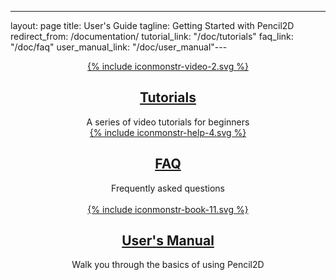 ---
layout: page
title: User's Guide
tagline: Getting Started with Pencil2D
redirect_from: /documentation/
tutorial_link: "/doc/tutorials"
faq_link: "/doc/faq"
user_manual_link: "/doc/user_manual"---

<div><!-- --></div>

<div class="tiles" style="text-align:center">

  <div class="doc-tile">
    <a href="{{ page.tutorial_link }}" >
      {% include iconmonstr-video-2.svg %}
    </a>
    <a href="{{ page.tutorial_link }}" ><h2 class="doc-title">Tutorials</h2></a>
    A series of video tutorials for beginners
  </div>

  <div class="doc-tile">
    <a href="{{ page.faq_link }}">
      {% include iconmonstr-help-4.svg %}
    </a>
    <a href="{{ page.faq_link }}"><h2 class="doc-title">FAQ</h2></a>
    Frequently asked questions <br/><br/>
  </div>

  <div class="doc-tile">
    <a href="{{ page.user_manual_link }}">
      {% include iconmonstr-book-11.svg %}
    </a>
    <a href="{{ page.user_manual_link }}"><h2 class="doc-title">User's Manual</h2></a>
    Walk you through the basics of using Pencil2D
  </div>

</div>
<div style="clear:both"></div>
